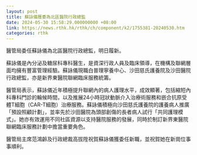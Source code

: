 ```yaml
---
layout: post
title: 蘇詠儀獲委為北區醫院行政總監
date: 2024-05-30 15:58:29.000000000 +08:00
link: https://news.rthk.hk/rthk/ch/component/k2/1755381-20240530.htm
categories: rthk
---
```


醫管局委任蘇詠儀為北區醫院行政總監，明日履新。

蘇詠儀是內分泌及糖尿科專科醫生，是資深行政人員及臨床領導，在機構及聯網層面均擁有豐富管理經驗。蘇詠儀現職白普理寧養中心、沙田慈氏護養院及沙田醫院行政總監，亦是新界東醫院聯網臨床服務統籌。

醫管局表示，蘇詠儀近年積極提升聯網內的病人護理水平，成效顯著，包括縮短內科專科門診的輪候時間，以及推展24小時冠狀動脈介入治療術服務和嵌合抗原受體T細胞（CAR-T細胞）治療服務。蘇詠儀積極向沙田慈氏護養院的護養病人推廣「預設照顧計劃」，並率先於沙田醫院為頭部創傷的長者病人試行「共同護理模式」。她亦有效運用不同社區資源以支持醫院服務的發展，同時於制訂新界東醫院聯網臨床服務計劃中擔當重要角色。

醫管局主席范鴻齡及行政總裁高拔陞祝賀蘇詠儀獲委任新職，並祝賀她在新崗位事事順利。
